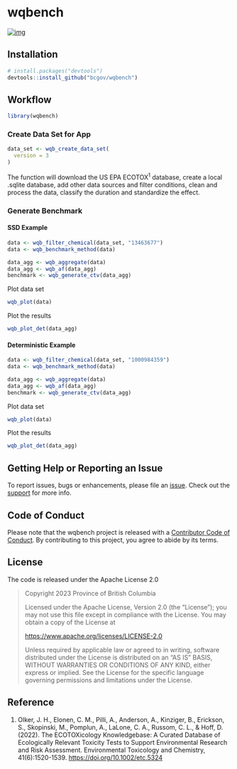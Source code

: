 
# wqbench

<!-- badges: start -->

[![img](https://img.shields.io/badge/Lifecycle-Experimental-339999)](https://github.com/bcgov/repomountie/blob/master/doc/lifecycle-badges.md)
<!-- badges: end -->

## Installation

``` r
# install.packages("devtools")
devtools::install_github("bcgov/wqbench")
```

## Workflow

``` r
library(wqbench)
```

### Create Data Set for App

``` r
data_set <- wqb_create_data_set(
  version = 3
)
```

The function will download the US EPA ECOTOX<sup>1</sup> database,
create a local .sqlite database, add other data sources and filter
conditions, clean and process the data, classify the duration and
standardize the effect.

### Generate Benchmark

#### SSD Example

``` r
data <- wqb_filter_chemical(data_set, "13463677")
data <- wqb_benchmark_method(data)

data_agg <- wqb_aggregate(data) 
data_agg <- wqb_af(data_agg)
benchmark <- wqb_generate_ctv(data_agg)
```

Plot data set

``` r
wqb_plot(data)
```

Plot the results

``` r
wqb_plot_det(data_agg)
```

#### Deterministic Example

``` r
data <- wqb_filter_chemical(data_set, "1000984359")
data <- wqb_benchmark_method(data)

data_agg <- wqb_aggregate(data) 
data_agg <- wqb_af(data_agg)
benchmark <- wqb_generate_ctv(data_agg)
```

Plot data set

``` r
wqb_plot(data)
```

Plot the results

``` r
wqb_plot_det(data_agg)
```

## Getting Help or Reporting an Issue

To report issues, bugs or enhancements, please file an
[issue](https://github.com/bcgov/wqbench/issues). Check out the
[support](https://github.com/bcgov/wqbench/blob/main/.github/SUPPORT.md)
for more info.

## Code of Conduct

Please note that the wqbench project is released with a [Contributor
Code of
Conduct](https://contributor-covenant.org/version/2/1/CODE_OF_CONDUCT.html).
By contributing to this project, you agree to abide by its terms.

## License

The code is released under the Apache License 2.0

> Copyright 2023 Province of British Columbia
>
> Licensed under the Apache License, Version 2.0 (the “License”); you
> may not use this file except in compliance with the License. You may
> obtain a copy of the License at
>
> <https://www.apache.org/licenses/LICENSE-2.0>
>
> Unless required by applicable law or agreed to in writing, software
> distributed under the License is distributed on an “AS IS” BASIS,
> WITHOUT WARRANTIES OR CONDITIONS OF ANY KIND, either express or
> implied. See the License for the specific language governing
> permissions and limitations under the License.

## Reference

1.  Olker, J. H., Elonen, C. M., Pilli, A., Anderson, A., Kinziger, B.,
    Erickson, S., Skopinski, M., Pomplun, A., LaLone, C. A., Russom, C.
    L., & Hoff, D. (2022). The ECOTOXicology Knowledgebase: A Curated
    Database of Ecologically Relevant Toxicity Tests to Support
    Environmental Research and Risk Assessment. Environmental Toxicology
    and Chemistry, 41(6):1520-1539. <https://doi.org/10.1002/etc.5324>
